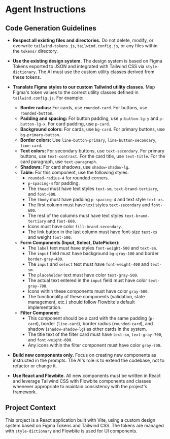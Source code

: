 # Agent Instructions

## Code Generation Guidelines

* **Respect all existing files and directories.** Do not delete, modify, or overwrite `tailwind-tokens.js`, `tailwind.config.js`, or any files within the `tokens/` directory.
* **Use the existing design system.** The design system is based on Figma Tokens exported to JSON and integrated with Tailwind CSS via `style-dictionary`. The AI must use the custom utility classes derived from these tokens.
* **Translate Figma styles to our custom Tailwind utility classes.** Map Figma's token values to the correct utility classes defined in `tailwind.config.js`. For example:
    * **Border radius:** For cards, use `rounded-card`. For buttons, use `rounded-button`.
    * **Padding and spacing:** For button padding, use `p-button-lg-y` and `p-button-lg-x`. For card padding, use `p-card`.
    * **Background colors:** For cards, use `bg-card`. For primary buttons, use `bg-primary-button`.
    * **Border colors:** Use `line-button-primary`, `line-button-secondary`, `line-card`.
    * **Text colors:** For secondary buttons, use `text-secondary`. For primary buttons, use `text-contrast`. For the card title, use `text-title`. For the card paragraph, use `text-paragraph`.
    * **Shadows:** For card shadows, use `shadow-shadow-lg`.
    * **Table:** For this component, use the following styles:
        - `rounded-radius-4` for rounded corners.
        - `p-spacing-4` for padding.
        - The `thead` must have text styles `text-sm`, `text-brand-tertiary`, and `font-600`.
        - The `tbody` must have padding `p-spacing-4` and text style `text-xs`.
        - The first column must have text styles `text-secondary` and `font-600`.
        - The rest of the columns must have text styles `text-brand-tertiary` and `font-600`.
        - Icons must have color `fill-brand-secondary`.
        - The link button in the last column must have font-size `text-xs` and weight `font-500`.
    * **Form Components (Input, Select, DatePicker):**
        - The `label` text must have styles `font-weight-500` and `text-sm`.
        - The `input` field must have background `bg-gray-100` and border `border-gray-400`.
        - The `input` and `select` text must have `font-weight-400` and `text-sm`.
        - The `placeholder` text must have color `text-gray-500`.
        - The actual text entered in the `input` field must have color `text-gray-700`.
        - Icons within these components must have color `gray-500`.
        - The functionality of these components (validation, state management, etc.) should follow Flowbite's default implementation.
    * **Filter Component:**
        - This component should be a card with the same padding (`p-card`), border (`line-card`), border radius (`rounded-card`), and shadow (`shadow-shadow-lg`) as other cards in the system.
        - The title text of the filter card must have `text-sm`, `text-gray-700`, and `font-weight-600`.
        - Any icons within the filter component must have color `gray-700`.

* **Build new components only.** Focus on creating new components as instructed in the prompts. The AI's role is to extend the codebase, not to refactor or change it.
* **Use React and Flowbite.** All new components must be written in React and leverage Tailwind CSS with Flowbite components and classes whenever appropriate to maintain consistency with the project's framework.

## Project Context

This project is a React application built with Vite, using a custom design system based on Figma Tokens and Tailwind CSS. The tokens are managed with `style-dictionary` and Flowbite is used for UI components.